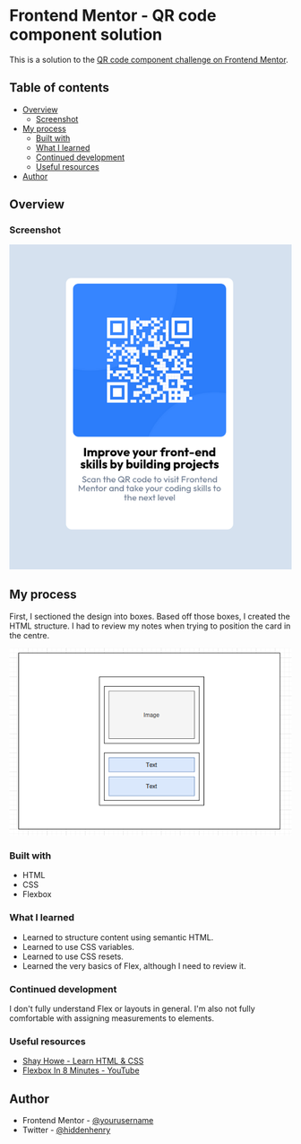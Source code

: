 # Frontend Mentor - QR code component solution

This is a solution to the [QR code component challenge on Frontend Mentor](https://www.frontendmentor.io/challenges/qr-code-component-iux_sIO_H).

## Table of contents

- [Overview](#overview)
  - [Screenshot](#screenshot)
- [My process](#my-process)
  - [Built with](#built-with)
  - [What I learned](#what-i-learned)
  - [Continued development](#continued-development)
  - [Useful resources](#useful-resources)
- [Author](#author)

## Overview

### Screenshot

![finished-implementation](./images/complete.png)

## My process

First, I sectioned the design into boxes. Based off those boxes, I created the HTML structure.
I had to review my notes when trying to position the card in the centre.

![Boxes](./images/qr-boxes.png)

### Built with

- HTML
- CSS
- Flexbox

### What I learned

- Learned to structure content using semantic HTML.
- Learned to use CSS variables.
- Learned to use CSS resets.
- Learned the very basics of Flex, although I need to review it.

### Continued development

I don't fully understand Flex or layouts in general. I'm also not fully comfortable with assigning measurements to elements.

### Useful resources

- [Shay Howe - Learn HTML & CSS](https://learn.shayhowe.com/html-css/)
- [Flexbox In 8 Minutes - YouTube](https://www.youtube.com/watch?v=phWxA89Dy94)

## Author

- Frontend Mentor - [@yourusername](https://www.frontendmentor.io/profile/henrychris)
- Twitter - [@hiddenhenry](https://www.twitter.com/hiddenhenry)
